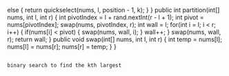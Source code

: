 else {
return quickselect(nums, l, position - 1, k);
}
}
public int partition(int[] nums, int l, int r) {
int pivotIndex = l + rand.nextInt(r - l + 1);
int pivot = nums[pivotIndex];
swap(nums, pivotIndex, r);
int wall = l;
for(int i = l; i < r; i++) {
if(nums[i] < pivot) {
swap(nums, wall, i);
}
wall++;
}
swap(nums, wall, r);
return wall;
}
public void swap(int[] nums, int l, int r) {
int temp = nums[l];
nums[l] = nums[r];
nums[r] = temp;
}
}
```
​
binary search to find the kth largest
​